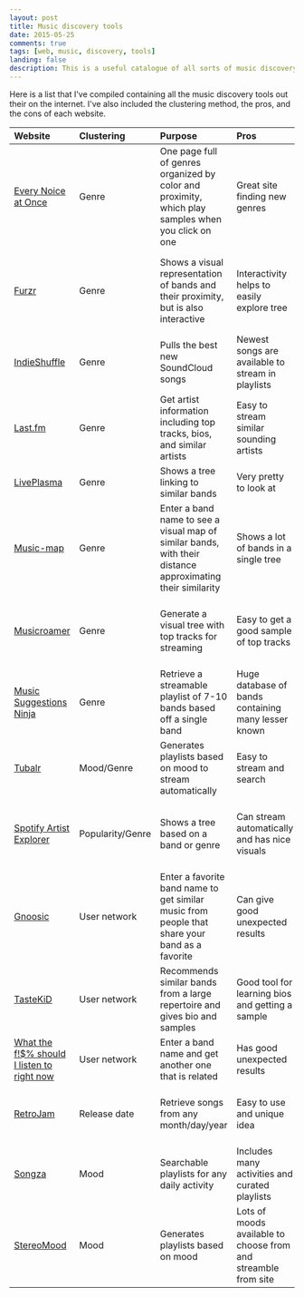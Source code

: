 ```yaml
---
layout: post
title: Music discovery tools
date: 2015-05-25
comments: true
tags: [web, music, discovery, tools]
landing: false
description: This is a useful catalogue of all sorts of music discovery tools
---
```


Here is a list that I've compiled containing all the music discovery tools out their on the internet. I've also included the clustering method, the pros, and the cons of each website.

<div class="table-responsive">
<table class="table-bordered table-striped">
<thead>
<tr>
<th align="left">Website</th>
<th align="left">Clustering</th>
<th align="left">Purpose</th>
<th align="left">Pros</th>
<th align="left">Cons</th>
</tr>
</thead>
<tbody>
<tr>
<td align="left"><a href="http://everynoise.com/engenremap.html">Every Noice at Once</a></td>
<td align="left">Genre</td>
<td align="left">One page full of genres organized by color and proximity, which play samples when you click on one</td>
<td align="left">Great site finding new genres</td>
<td align="left">Coloring scheme is a little disorienting</td>
</tr>
<tr>
<td align="left"><a href="http://www.furzr.net/">Furzr</a></td>
<td align="left">Genre</td>
<td align="left">Shows a visual representation of bands and their proximity, but is also interactive</td>
<td align="left">Interactivity helps to easily explore tree</td>
<td align="left">Clustering is a bit off, as bands seem to cluster together based on how new they are rather than genre/style</td>
</tr>
<tr>
<td align="left"><a href="http://www.indieshuffle.com/">IndieShuffle</a></td>
<td align="left">Genre</td>
<td align="left">Pulls the best new SoundCloud songs</td>
<td align="left">Newest songs are available to stream in playlists</td>
<td align="left">Must choose by Genre and cannot search by artist similarity</td>
</tr>
<tr>
<td align="left"><a href="http://www.last.fm/">Last.fm</a></td>
<td align="left">Genre</td>
<td align="left">Get artist information including top tracks, bios, and similar artists</td>
<td align="left">Easy to stream similar sounding artists</td>
<td align="left">Similar artists tend to be more popular</td>
</tr>
<tr>
<td align="left"><a href="http://liveplasma.com/">LivePlasma</a></td>
<td align="left">Genre</td>
<td align="left">Shows a tree linking to similar bands</td>
<td align="left">Very pretty to look at</td>
<td align="left">Clustering includes mostly popular bands</td>
</tr>
<tr>
<td align="left"><a href="http://www.music-map.com/">Music-map</a></td>
<td align="left">Genre</td>
<td align="left">Enter a band name to see a visual map of similar bands, with their distance approximating their similarity</td>
<td align="left">Shows a lot of bands in a single tree</td>
<td align="left">Not a huge varitey of indie bands so the same ones will show up often, no streaming.</td>
</tr>
<tr>
<td align="left"><a href="http://musicroamer.com/#/">Musicroamer</a></td>
<td align="left">Genre</td>
<td align="left">Generate a visual tree with top tracks for streaming</td>
<td align="left">Easy to get a good sample of top tracks</td>
<td align="left">Trees tend to be very small and lots of clicking required to generate playlists</td>
</tr>
<tr>
<td align="left"><a href="http://www.musicsuggestions.ninja/">Music Suggestions Ninja</a></td>
<td align="left">Genre</td>
<td align="left">Retrieve a streamable playlist of 7-10 bands based off a single band</td>
<td align="left">Huge database of bands containing many lesser known</td>
<td align="left">Solo artists and their bands often cluster together</td>
</tr>
<tr>
<td align="left"><a href="http://www.tubalr.com/">Tubalr</a></td>
<td align="left">Mood/Genre</td>
<td align="left">Generates playlists based on mood to stream automatically</td>
<td align="left">Easy to stream and search</td>
<td align="left">It is user based so the mood and genres are all over the place</td>
</tr>
<tr>
<td align="left"><a href="https://artistexplorer.spotify.com/">Spotify Artist Explorer</a></td>
<td align="left">Popularity/Genre</td>
<td align="left">Shows a tree based on a band or genre</td>
<td align="left">Can stream automatically and has nice visuals</td>
<td align="left">Shows mostly popular music, and does not show hard to find or new bands</td>
</tr>
<tr>
<td align="left"><a href="http://www.gnoosic.com">Gnoosic</a></td>
<td align="left">User network</td>
<td align="left">Enter a favorite band name to get similar music from people that share your band as a favorite</td>
<td align="left">Can give good unexpected results</td>
<td align="left">Can also give predictable results - i.e. everyone that likes Beethoven also likes Schubert, Wagner, Chopin</td>
</tr>
<tr>
<td align="left"><a href="http://www.tastekid.com/">TasteKiD</a></td>
<td align="left">User network</td>
<td align="left">Recommends similar bands from a large repertoire and gives bio and samples</td>
<td align="left">Good tool for learning bios and getting a sample</td>
<td align="left">User-based so bands have to have some popularity to appear as recommendation</td>
</tr>
<tr>
<td align="left"><a href="http://whatthefuckshouldilistentorightnow.com/">What the f!$% should I listen to right now</a></td>
<td align="left">User network</td>
<td align="left">Enter a band name and get another one that is related</td>
<td align="left">Has good unexpected results</td>
<td align="left">Only shows one band at a time and requires clicking</td>
</tr>
<tr>
<td align="left"><a href="http://www.retroj.am/">RetroJam</a></td>
<td align="left">Release date</td>
<td align="left">Retrieve songs from any month/day/year</td>
<td align="left">Easy to use and unique idea</td>
<td align="left">Not a huge range of time and not too many bands (mostly popular)</td>
</tr>
<tr>
<td align="left"><a href="http://songza.com/">Songza</a></td>
<td align="left">Mood</td>
<td align="left">Searchable playlists for any daily activity</td>
<td align="left">Includes many activities and curated playlists</td>
<td align="left">Not a huge selection of playlists and bands</td>
</tr>
<tr>
<td align="left"><a href="http://www.stereomood.com/">StereoMood</a></td>
<td align="left">Mood</td>
<td align="left">Generates playlists based on mood</td>
<td align="left">Lots of moods available to choose from and streamble from site</td>
<td align="left">Playlists are short</td>
</tr>
</tbody>
</table>
</div>
